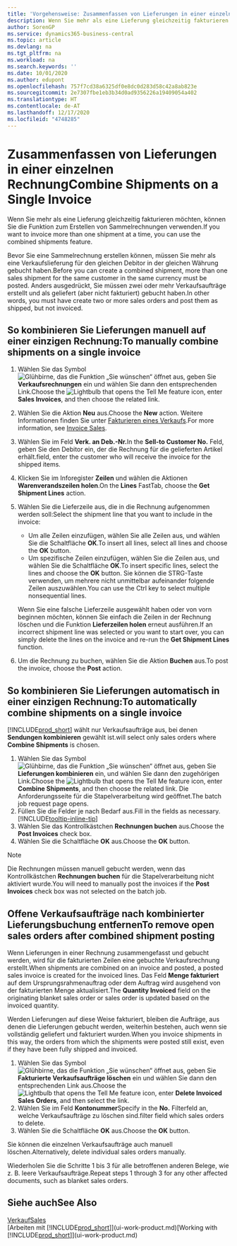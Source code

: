```yaml
---
title: 'Vorgehensweise: Zusammenfassen von Lieferungen in einer einzelnen Rechnung | Microsoft Docs'
description: Wenn Sie mehr als eine Lieferung gleichzeitig fakturieren möchten, können Sie die Funktion zum Erstellen von Sammelrechnungen verwenden.
author: SorenGP
ms.service: dynamics365-business-central
ms.topic: article
ms.devlang: na
ms.tgt_pltfrm: na
ms.workload: na
ms.search.keywords: ''
ms.date: 10/01/2020
ms.author: edupont
ms.openlocfilehash: 757f7cd38a6325df0e8dc0d283d58c42a8ab823e
ms.sourcegitcommit: 2e7307fbe1eb3b34d0ad9356226a19409054a402
ms.translationtype: HT
ms.contentlocale: de-AT
ms.lasthandoff: 12/17/2020
ms.locfileid: "4748285"
---
```

# <a name="combine-shipments-on-a-single-invoice"></a><span data-ttu-id="74fe9-103">Zusammenfassen von Lieferungen in einer einzelnen Rechnung</span><span class="sxs-lookup"><span data-stu-id="74fe9-103">Combine Shipments on a Single Invoice</span></span>
<span data-ttu-id="74fe9-104">Wenn Sie mehr als eine Lieferung gleichzeitig fakturieren möchten, können Sie die Funktion zum Erstellen von Sammelrechnungen verwenden.</span><span class="sxs-lookup"><span data-stu-id="74fe9-104">If you want to invoice more than one shipment at a time, you can use the combined shipments feature.</span></span>  

<span data-ttu-id="74fe9-105">Bevor Sie eine Sammelrechnung erstellen können, müssen Sie mehr als eine Verkaufslieferung für den gleichen Debitor in der gleichen Währung gebucht haben.</span><span class="sxs-lookup"><span data-stu-id="74fe9-105">Before you can create a combined shipment, more than one sales shipment for the same customer in the same currency must be posted.</span></span> <span data-ttu-id="74fe9-106">Anders ausgedrückt, Sie müssen zwei oder mehr Verkaufsaufträge erstellt und als geliefert (aber nicht fakturiert) gebucht haben.</span><span class="sxs-lookup"><span data-stu-id="74fe9-106">In other words, you must have create two or more sales orders and post them as shipped, but not invoiced.</span></span> 

## <a name="to-manually-combine-shipments-on-a-single-invoice"></a><span data-ttu-id="74fe9-107">So kombinieren Sie Lieferungen manuell auf einer einzigen Rechnung:</span><span class="sxs-lookup"><span data-stu-id="74fe9-107">To manually combine shipments on a single invoice</span></span>  
1. <span data-ttu-id="74fe9-108">Wählen Sie das Symbol ![Glühbirne, das die Funktion „Sie wünschen“ öffnet](media/ui-search/search_small.png "Tell Me-Funktion") aus, geben Sie **Verkaufsrechnungen** ein und wählen Sie dann den entsprechenden Link.</span><span class="sxs-lookup"><span data-stu-id="74fe9-108">Choose the ![Lightbulb that opens the Tell Me feature](media/ui-search/search_small.png "Tell me what you want to do") icon, enter **Sales Invoices**, and then choose the related link.</span></span>  
2. <span data-ttu-id="74fe9-109">Wählen Sie die Aktion **Neu** aus.</span><span class="sxs-lookup"><span data-stu-id="74fe9-109">Choose the **New** action.</span></span> <span data-ttu-id="74fe9-110">Weitere Informationen finden Sie unter [Fakturieren eines Verkaufs](sales-how-invoice-sales.md).</span><span class="sxs-lookup"><span data-stu-id="74fe9-110">For more information, see [Invoice Sales](sales-how-invoice-sales.md).</span></span>
3. <span data-ttu-id="74fe9-111">Wählen Sie im Feld **Verk. an Deb.-Nr.**</span><span class="sxs-lookup"><span data-stu-id="74fe9-111">In the **Sell-to Customer No.**</span></span> <span data-ttu-id="74fe9-112">Feld, geben Sie den Debitor ein, der die Rechnung für die gelieferten Artikel erhält.</span><span class="sxs-lookup"><span data-stu-id="74fe9-112">field, enter the customer who will receive the invoice for the shipped items.</span></span>  
4. <span data-ttu-id="74fe9-113">Klicken Sie im Inforegister **Zeilen** und wählen die  Aktionen **Warenverandszeilen holen**.</span><span class="sxs-lookup"><span data-stu-id="74fe9-113">On the **Lines** FastTab, choose the **Get Shipment Lines** action.</span></span>  
5. <span data-ttu-id="74fe9-114">Wählen Sie die Lieferzeile aus, die in die Rechnung aufgenommen werden soll:</span><span class="sxs-lookup"><span data-stu-id="74fe9-114">Select the shipment line that you want to include in the invoice:</span></span>  

    - <span data-ttu-id="74fe9-115">Um alle Zeilen einzufügen, wählen Sie alle Zeilen aus, und wählen Sie die Schaltfläche **OK**.</span><span class="sxs-lookup"><span data-stu-id="74fe9-115">To insert all lines, select all lines and choose the **OK** button.</span></span>  
    - <span data-ttu-id="74fe9-116">Um spezifische Zeilen einzufügen, wählen Sie die Zeilen aus, und wählen Sie die Schaltfläche **OK**.</span><span class="sxs-lookup"><span data-stu-id="74fe9-116">To insert specific lines, select the lines and choose the **OK** button.</span></span> <span data-ttu-id="74fe9-117">Sie können die STRG-Taste verwenden, um mehrere nicht unmittelbar aufeinander folgende Zeilen auszuwählen.</span><span class="sxs-lookup"><span data-stu-id="74fe9-117">You can use the Ctrl key to select multiple nonsequential lines.</span></span>  

    <span data-ttu-id="74fe9-118">Wenn Sie eine falsche Lieferzeile ausgewählt haben oder von vorn beginnen möchten, können Sie einfach die Zeilen in der Rechnung löschen und die Funktion **Lieferzeilen holen** erneut ausführen.</span><span class="sxs-lookup"><span data-stu-id="74fe9-118">If an incorrect shipment line was selected or you want to start over, you can simply delete the lines on the invoice and re-run the **Get Shipment Lines** function.</span></span>  
7. <span data-ttu-id="74fe9-119">Um die Rechnung zu buchen, wählen Sie die Aktion **Buchen** aus.</span><span class="sxs-lookup"><span data-stu-id="74fe9-119">To post the invoice, choose the **Post** action.</span></span>  

## <a name="to-automatically-combine-shipments-on-a-single-invoice"></a><span data-ttu-id="74fe9-120">So kombinieren Sie Lieferungen automatisch in einer einzigen Rechnung:</span><span class="sxs-lookup"><span data-stu-id="74fe9-120">To automatically combine shipments on a single invoice</span></span>  
[!INCLUDE[prod_short](includes/prod_short.md)] <span data-ttu-id="74fe9-121">wählt nur Verkaufsaufträge aus, bei denen **Sendungen kombinieren** gewählt ist.</span><span class="sxs-lookup"><span data-stu-id="74fe9-121">will select only sales orders where **Combine Shipments** is chosen.</span></span> 

1. <span data-ttu-id="74fe9-122">Wählen Sie das Symbol ![Glühbirne, das die Funktion „Sie wünschen“ öffnet](media/ui-search/search_small.png "Tell Me-Funktion") aus, geben Sie **Lieferungen kombinieren** ein, und wählen Sie dann den zugehörigen Link.</span><span class="sxs-lookup"><span data-stu-id="74fe9-122">Choose the ![Lightbulb that opens the Tell Me feature](media/ui-search/search_small.png "Tell me what you want to do") icon, enter **Combine Shipments**, and then choose the related link.</span></span> <span data-ttu-id="74fe9-123">Die Anforderungsseite für die Stapelverarbeitung wird geöffnet.</span><span class="sxs-lookup"><span data-stu-id="74fe9-123">The batch job request page opens.</span></span>  
2. <span data-ttu-id="74fe9-124">Füllen Sie die Felder je nach Bedarf aus.</span><span class="sxs-lookup"><span data-stu-id="74fe9-124">Fill in the fields as necessary.</span></span> [!INCLUDE[tooltip-inline-tip](includes/tooltip-inline-tip_md.md)]
3. <span data-ttu-id="74fe9-125">Wählen Sie das Kontrollkästchen **Rechnungen buchen** aus.</span><span class="sxs-lookup"><span data-stu-id="74fe9-125">Choose the **Post Invoices** check box.</span></span>  
4. <span data-ttu-id="74fe9-126">Wählen Sie die Schaltfläche **OK** aus.</span><span class="sxs-lookup"><span data-stu-id="74fe9-126">Choose the **OK** button.</span></span>  

> [!NOTE]  
>  <span data-ttu-id="74fe9-127">Die Rechnungen müssen manuell gebucht werden, wenn das Kontrollkästchen **Rechnungen buchen** für die Stapelverarbeitung nicht aktiviert wurde.</span><span class="sxs-lookup"><span data-stu-id="74fe9-127">You will need to manually post the invoices if the **Post Invoices** check box was not selected on the batch job.</span></span>  

## <a name="to-remove-open-sales-orders-after-combined-shipment-posting"></a><span data-ttu-id="74fe9-128">Offene Verkaufsaufträge nach kombinierter Lieferungsbuchung entfernen</span><span class="sxs-lookup"><span data-stu-id="74fe9-128">To remove open sales orders after combined shipment posting</span></span> 
<span data-ttu-id="74fe9-129">Wenn Lieferungen in einer Rechnung zusammengefasst und gebucht werden, wird für die fakturierten Zeilen eine gebuchte Verkaufsrechnung erstellt.</span><span class="sxs-lookup"><span data-stu-id="74fe9-129">When shipments are combined on an invoice and posted, a posted sales invoice is created for the invoiced lines.</span></span> <span data-ttu-id="74fe9-130">Das Feld **Menge fakturiert** auf dem Ursprungsrahmenauftrag oder dem Auftrag wird ausgehend von der fakturierten Menge aktualisiert.</span><span class="sxs-lookup"><span data-stu-id="74fe9-130">The **Quantity Invoiced** field on the originating blanket sales order or sales order is updated based on the invoiced quantity.</span></span>  

<span data-ttu-id="74fe9-131">Werden Lieferungen auf diese Weise fakturiert, bleiben die Aufträge, aus denen die Lieferungen gebucht werden, weiterhin bestehen, auch wenn sie vollständig geliefert und fakturiert wurden.</span><span class="sxs-lookup"><span data-stu-id="74fe9-131">When you invoice shipments in this way, the orders from which the shipments were posted still exist, even if they have been fully shipped and invoiced.</span></span>   

1. <span data-ttu-id="74fe9-132">Wählen Sie das Symbol ![Glühbirne, das die Funktion „Sie wünschen“ öffnet](media/ui-search/search_small.png "Tell Me-Funktion") aus, geben Sie **Fakturierte Verkaufsaufträge löschen** ein und wählen Sie dann den entsprechenden Link aus.</span><span class="sxs-lookup"><span data-stu-id="74fe9-132">Choose the ![Lightbulb that opens the Tell Me feature](media/ui-search/search_small.png "Tell me what you want to do") icon, enter **Delete Invoiced Sales Orders**, and then select the link.</span></span>  
2. <span data-ttu-id="74fe9-133">Wählen Sie im Feld **Kontonummer**</span><span class="sxs-lookup"><span data-stu-id="74fe9-133">Specify in the **No.**</span></span> <span data-ttu-id="74fe9-134">Filterfeld an, welche Verkaufsaufträge zu löschen sind.</span><span class="sxs-lookup"><span data-stu-id="74fe9-134">filter field which sales orders to delete.</span></span>  
3. <span data-ttu-id="74fe9-135">Wählen Sie die Schaltfläche **OK** aus.</span><span class="sxs-lookup"><span data-stu-id="74fe9-135">Choose the **OK** button.</span></span>  

<span data-ttu-id="74fe9-136">Sie können die einzelnen Verkaufsaufträge auch manuell löschen.</span><span class="sxs-lookup"><span data-stu-id="74fe9-136">Alternatively, delete individual sales orders manually.</span></span>  

<span data-ttu-id="74fe9-137">Wiederholen Sie die Schritte 1 bis 3 für alle betroffenen anderen Belege, wie z. B. leere Verkaufsaufträge.</span><span class="sxs-lookup"><span data-stu-id="74fe9-137">Repeat steps 1 through 3 for any other affected documents, such as blanket sales orders.</span></span>

## <a name="see-also"></a><span data-ttu-id="74fe9-138">Siehe auch</span><span class="sxs-lookup"><span data-stu-id="74fe9-138">See Also</span></span>  
[<span data-ttu-id="74fe9-139">Verkauf</span><span class="sxs-lookup"><span data-stu-id="74fe9-139">Sales</span></span>](sales-manage-sales.md)  
<span data-ttu-id="74fe9-140">[Arbeiten mit [!INCLUDE[prod_short](includes/prod_short.md)]](ui-work-product.md)</span><span class="sxs-lookup"><span data-stu-id="74fe9-140">[Working with [!INCLUDE[prod_short](includes/prod_short.md)]](ui-work-product.md)</span></span>
